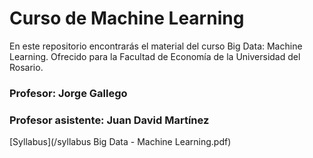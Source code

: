 # Curso de Machine Learning
En este repositorio encontrarás el material del curso Big Data: Machine Learning. Ofrecido para la Facultad de Economía de la Universidad del Rosario.

### Profesor: Jorge Gallego

### Profesor asistente: Juan David Martínez

[Syllabus](/syllabus Big Data - Machine Learning.pdf)

